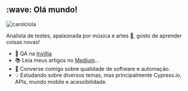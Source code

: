 <!--
**CarolCiola/carolciola** is a ✨ _special_ ✨ repository because its `README.md` (this file) appears on your GitHub profile.
https://github.com/hideraldus13/github-emoji
https://gist.github.com/rxaviers/7360908
-->

<h2> :wave: Olá mundo!</h2>

<p align="left"> <img src="https://komarev.com/ghpvc/?username=cciola&label=Profile%20views&color=0e75b6&style=flat" alt="carolciola" /> </p>

Analista de testes, apaixonada por música e artes :musical_note:, gosto de aprender coisas novas!

* :rocket: QA na <a href="https://invillia.com/global-growth-framework/">Invillia</a></br>
* :books: Leia meus artigos no <a href="https://carolciola.medium.com/">Medium</a>...</br>
* :speech_balloon: Converse comigo sobre qualidade de software e automação.</br>
* :bulb: Estudando sobre diversos temas, mas principalmente Cypress.io, APIs, mundo mobile e acessibilidade.</br>



